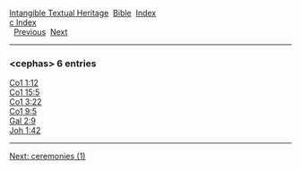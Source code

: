 [Intangible Textual Heritage](../../index)  [Bible](../index) 
[Index](index)   
[c Index](_c_)  
  [Previous](c01991)  [Next](c01993) 

------------------------------------------------------------------------

### &lt;cephas&gt; 6 entries

[Co1 1:12](../kjv/co1001.htm#012)  
[Co1 15:5](../kjv/co1015.htm#005)  
[Co1 3:22](../kjv/co1003.htm#022)  
[Co1 9:5](../kjv/co1009.htm#005)  
[Gal 2:9](../kjv/gal002.htm#009)  
[Joh 1:42](../kjv/joh001.htm#042)  

------------------------------------------------------------------------

[Next: ceremonies (1)](c01993)
